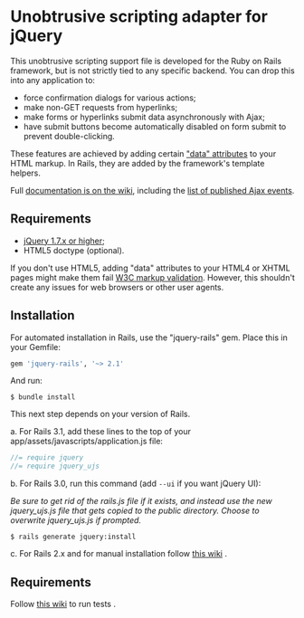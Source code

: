 Unobtrusive scripting adapter for jQuery
========================================

This unobtrusive scripting support file is developed for the Ruby on Rails framework, but is not strictly tied to any specific backend. You can drop this into any application to:

- force confirmation dialogs for various actions;
- make non-GET requests from hyperlinks;
- make forms or hyperlinks submit data asynchronously with Ajax;
- have submit buttons become automatically disabled on form submit to prevent double-clicking.

These features are achieved by adding certain ["data" attributes][data] to your HTML markup. In Rails, they are added by the framework's template helpers.

Full [documentation is on the wiki][wiki], including the [list of published Ajax events][events].

Requirements
------------

- [jQuery 1.7.x or higher][jquery];
- HTML5 doctype (optional).

If you don't use HTML5, adding "data" attributes to your HTML4 or XHTML pages might make them fail [W3C markup validation][validator]. However, this shouldn't create any issues for web browsers or other user agents.

Installation
------------

For automated installation in Rails, use the "jquery-rails" gem. Place this in your Gemfile:

```ruby
gem 'jquery-rails', '~> 2.1'
```

And run:

    $ bundle install

This next step depends on your version of Rails.

a. For Rails 3.1, add these lines to the top of your app/assets/javascripts/application.js file:

```javascript
//= require jquery
//= require jquery_ujs
```

b. For Rails 3.0, run this command (add `--ui` if you want jQuery UI):

*Be sure to get rid of the rails.js file if it exists, and instead use
the new jquery_ujs.js file that gets copied to the public directory.
Choose to overwrite jquery_ujs.js if prompted.*

    $ rails generate jquery:install

c. For Rails 2.x and for manual installation follow [this wiki](https://github.com/rails/jquery-ujs/wiki/Manual-installing-and-Rails-2) .

Requirements
------------

Follow [this wiki](https://github.com/rails/jquery-ujs/wiki/Running-Tests-and-Contributing) to run tests .


[data]: http://dev.w3.org/html5/spec/elements.html#embedding-custom-non-visible-data-with-the-data-attributes "Embedding custom non-visible data with the data-* attributes"
[wiki]: https://github.com/rails/jquery-ujs/wiki
[events]: https://github.com/rails/jquery-ujs/wiki/ajax
[jquery]: http://docs.jquery.com/Downloading_jQuery
[validator]: http://validator.w3.org/
[csrf]: http://api.rubyonrails.org/classes/ActionController/RequestForgeryProtection.html
[adapter]: https://github.com/rails/jquery-ujs/raw/master/src/rails.js
